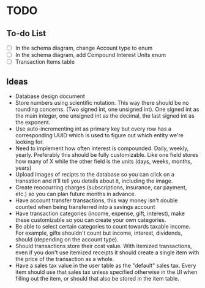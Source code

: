 # TODO

## To-do List

- [ ] In the schema diagram, change Account type to enum
- [ ] In the schema diagram, add Compound Interest Units enum
- [ ] Transaction Items table

## Ideas

- Database design document
- Store numbers using scientific notation. This way there should be no rounding concerns. (Two signed int, one unsigned int). One signed int as the main integer, one unsigned int as the decimal, the last signed int as the exponent.
- Use auto-incrementing int as primary key but every row has a corresponding UUID which is used to figure out which entity we're looking for.
- Need to implement how often interest is compounded. Daily, weekly, yearly. Preferably this should be fully customizable. Like one field stores how many of X while the other field is the units (days, weeks, months, years)
- Upload images of recipts to the database so you can click on a transation and it'll tell you details about it, including the image.
- Create reoccurring charges (subscriptions, insurance, car payment, etc.) so you can plan future months in advance.
- Have account transfer transactions, this way money isn't double counted when being transferred into a savings account
- Have transaction categories (income, expense, gift, interest), make these customizable so you can create your own categories.
- Be able to select certain categories to count towards taxable income. For example, gifts shouldn't count but income, interest, dividends, should (depending on the account type).
- Should transactions store their cost value. With itemized transactions, even if you don't use itemized receipts it should create a single item with the price of the transaction as a whole.
- Have a sales tax value in the user table as the "default" sales tax. Every item should use that sales tax unless specified otherwise in the UI when filling out the item, or should that also be stored in the item table.
